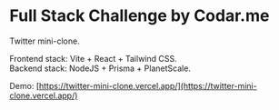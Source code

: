 # Full Stack Challenge by Codar.me

Twitter mini-clone.

Frontend stack: Vite + React + Tailwind CSS.<br>
Backend stack: NodeJS + Prisma + PlanetScale.

Demo: [https://twitter-mini-clone.vercel.app/](https://twitter-mini-clone.vercel.app/)
